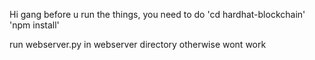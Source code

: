 Hi gang
before u run the things, you need to do
'cd hardhat-blockchain'
'npm install'

run webserver.py in webserver directory otherwise wont work

